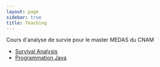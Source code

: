 ```yaml
---
layout: page
sidebar: true
title: Teaching
---
```


Cours d'analyse de survie pour le master MEDAS du CNAM

* [Survival Analysis](/teaching/survival)
* [Programmation Java](/teaching/nfa031)
